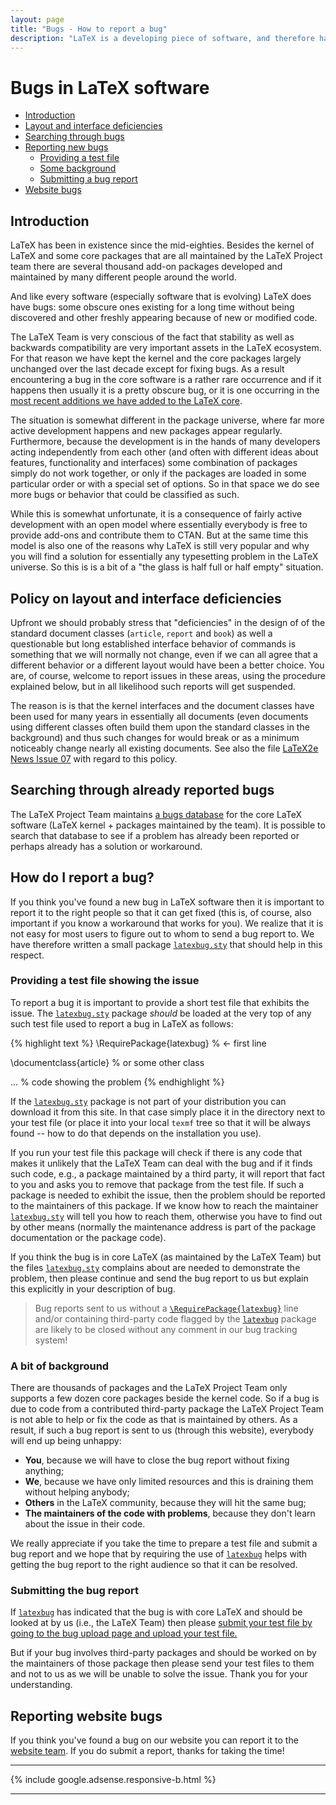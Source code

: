 ```yaml
---
layout: page
title: "Bugs - How to report a bug"
description: "LaTeX is a developing piece of software, and therefore has bugs. Learn how and where to report a bug in LaTeX or in third party packages."
---
```


# Bugs in LaTeX software



<div class="row">
  <div class="col cell1of2">
    <ul class="toc">
      <li><a href="#introduction" title="Introduction">Introduction</a></li>
      <li><a href="#policy-on-layout-and-interface-deficiencies" title="Policy on layout and interface deficiencies">Layout and interface deficiencies</a></li>
      <li><a href="#searching-through-already-reported-bugs" title="Searching through already reported bugs">Searching through bugs</a></li>
      <li><a href="#how-do-i-report-a-bug" title="How do I report a bug?">Reporting new bugs</a>
	<ul class="toc">
	  <li><a href="#providing-a-test-file-showing-the-issue" title="Providing a test file showing the issue">Providing a test file</a></li>
	  <li><a href="#a-bit-of-background" title="A bit of background">Some background</a></li>
	  <li><a href="#submitting-the-bug-report" title="Submitting the bug report">Submitting a bug report</a></li>
	</ul>
      </li>
      <li><a href="#reporting-website-bugs" title="Reporting website bugs">Website bugs</a></li>
    </ul>
  </div>
  <div class="col cell1of2">
      <h2 id="introduction">Introduction</h2>
      <p>
      LaTeX has been in existence since the mid-eighties. Besides the kernel of
      LaTeX and some core packages that are all maintained by the LaTeX
      Project team there are several thousand add-on packages developed and
      maintained by many different people around the world.
      </p>
      <p>
      And like every software
      (especially software that is evolving) LaTeX does have bugs: some
      obscure ones existing for a long time without being discovered and other freshly appearing
      because of new or modified code.
      </p>
  </div>
</div>



The LaTeX Team is very conscious of the fact that stability as well as
backwards compatibility are very important assets in the LaTeX
ecosystem. For that reason we have kept the kernel and the core
packages largely unchanged over the last decade except for fixing
bugs. As a result encountering a bug in the core software is a rather
rare occurrence and if it happens then usually it is a pretty obscure
bug, or it is one occurring in the [most recent additions we have added
to the  LaTeX core]({{site.baseurl}}/news/).

The situation is somewhat different in the package universe, where far
more active development happens and new packages appear
regularly. Furthermore, because the development is in the hands of many
developers acting independently from each other (and often with different
ideas about features, functionality and interfaces) some combination
of packages simply do not work together, or only if the packages are
loaded in some particular order or with a special set of options. So
in that space we do see more bugs or behavior that could be classified
as such.

While this is somewhat unfortunate, it is a consequence of fairly
active development with an open model where essentially everybody is
free to provide add-ons and contribute them to CTAN. But at the same
time this model is also one of the reasons why LaTeX is still very
popular and why you will find a solution for essentially any
typesetting problem in the LaTeX universe. So this is is a bit of a
"the glass is half full or half empty" situation.


## Policy on layout and interface deficiencies

Upfront we should probably stress that "deficiencies" in the design of
of the standard document classes (`article`, `report` and `book`) as
well a questionable but long established interface behavior of
commands is something that we will normally not change, even if we can
all agree that a different behavior or a different layout would have
been a better choice. You are, of course, welcome to report issues in
these areas, using the procedure explained below, but in all likelihood such
reports will get suspended.

The reason is is that the kernel interfaces and the document classes
have been used for many years in essentially all documents (even
documents using different classes often build them upon the standard
classes in the background) and thus such changes for would break or as
a minimum noticeably change nearly all existing documents.  See also
the file [LaTeX2e News Issue
07]({{site.baseurl}}/news/latex2e-news/ltnews07.pdf) with regard to
this policy.



## Searching through already reported bugs

The LaTeX Project Team maintains <a
href="{{site.baseurl}}/cgi-bin/ltxbugs2html?introduction=yes&amp;state=open">a
bugs database</a> for the core LaTeX software (LaTeX kernel + packages
maintained by the team). It is possible to search that database to see
if a problem has already been reported or perhaps already has a
solution or workaround.


## How do I report a bug?

If you think you've found a new bug in LaTeX software then it is important
to report it to the right people so that it can get fixed (this is, of course, also
important if you know a workaround that works for you).
We realize that it is not easy for most users to figure out to whom to
send a bug report to.  We have therefore written a small
package [`latexbug.sty`](https://raw.githubusercontent.com/latex3/latexbug/master/latexbug.sty) that
should help in this respect.



### Providing a test file showing the issue

To report a bug it is important to provide a short test file that exhibits the issue.
The [`latexbug.sty`](https://raw.githubusercontent.com/latex3/latexbug/master/latexbug.sty) package _should_ be loaded at the very
top of any such test file used to report a bug in LaTeX as follows:

{% highlight text %}
   \RequirePackage{latexbug}    % <- first line
   
   \documentclass{article}      % or some other class

   ...                          % code showing the problem
{% endhighlight %}

If the [`latexbug.sty`](https://raw.githubusercontent.com/latex3/latexbug/master/latexbug.sty) package is not part of your distribution you can download it from this site. In that case simply place it in the directory next to your test file (or place it into your local `texmf` tree so that it will be always found -- how to do that depends on the installation you use).

If you run your test file this package will check if there is any code
that makes it unlikely that the LaTeX Team can deal with the bug and
if it finds such code, e.g., a package maintained by a third party, it
will report that fact to you and asks you to remove that package from
the test file. If such a package is needed to exhibit the issue, then the
problem should be reported to the maintainers of this package.  If we
know how to reach the maintainer
[`latexbug.sty`](https://raw.githubusercontent.com/latex3/latexbug/master/latexbug.sty) will tell
you how to reach them, otherwise you have to find out by other means
(normally the maintenance address is part of the package documentation or the
package code).

If you think the bug is in core LaTeX (as maintained
by the LaTeX Team) but the files
[`latexbug.sty`](https://raw.githubusercontent.com/latex3/latexbug/master/latexbug.sty) complains
about are needed to demonstrate the problem, then please continue and send
the bug report to us but explain this explicitly in your description of bug.

> Bug reports sent to us without a
> [`\RequirePackage{latexbug}`](https://raw.githubusercontent.com/latex3/latexbug/master/latexbug.sty)
> line and/or containing third-party code flagged by the
> [`latexbug`](https://raw.githubusercontent.com/latex3/latexbug/master/latexbug.sty) package are
> likely to be closed without any comment in our bug tracking system!


### A bit of background

There are thousands of packages and the LaTeX Project Team only
supports a few dozen core packages beside the kernel code. So if a bug
is due to code from a contributed third-party package the LaTeX
Project Team is not able to help or fix the code as that is maintained
by others.  As a result, if such a bug report is sent to us (through
this website), everybody will end up being unhappy:

 - **You**, because we will have to close the bug report without fixing anything;
 - **We**, because we have only limited resources and this is draining them without helping anybody;
 - **Others** in the LaTeX community, because they will hit the same bug;
 - **The maintainers of the code with problems**, because they don't learn about the issue in their code.

We really appreciate if you take the time to prepare a test file and
submit a bug report and we hope that by requiring the use of
[`latexbug`](https://raw.githubusercontent.com/latex3/latexbug/master/latexbug.sty) helps with
getting the bug report to the right audience so that it can be
resolved.


### Submitting the bug report

If [`latexbug`](https://raw.githubusercontent.com/latex3/latexbug/master/latexbug.sty) has indicated
that the bug is with core LaTeX and should be looked at by us (i.e.,
the LaTeX Team) then please [submit your test file by going to the bug
upload page and upload your test
file.]({{site.baseurl}}/bugs/bugs-upload/)

But if your bug involves third-party packages and should be worked on by
the maintainers of those package then please send your test files to
them and not to us as we will be unable to solve the issue.
Thank you for your understanding.



## Reporting website bugs

If you think you've found a bug on our website you can report it to
the [website team]({{site.baseurl}}/contact/#website-team). If you do
submit a report, thanks for taking the time!

***

<div class="row">{% include google.adsense.responsive-b.html %}</div><hr> 

<img src="https://ssl-vg03.met.vgwort.de/na/f3144f6c13e442b499326009da2a7ede" width="1" height="1" alt="">
